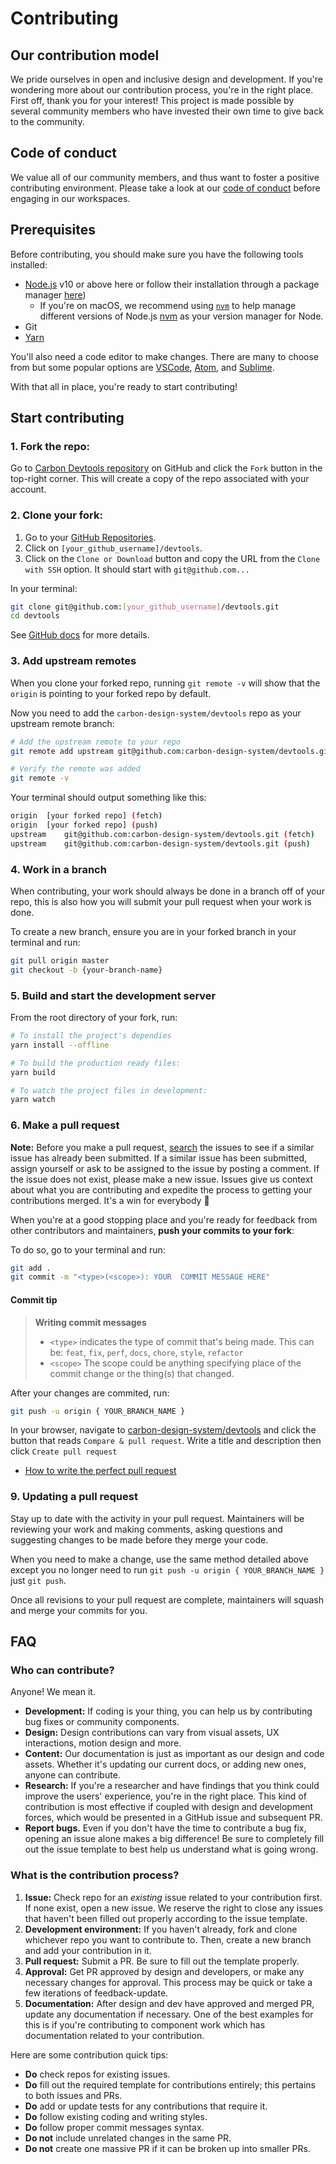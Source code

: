 # Contributing

## Our contribution model

We pride ourselves in open and inclusive design and development. If you're wondering more about our contribution process, you're in the right place. First off, thank you for your interest! This project is made possible by several community members who have invested their own time to give back to the community.

## Code of conduct

We value all of our community members, and thus want to foster a positive contributing environment. Please take a look at our [code of conduct](https://github.com/carbon-design-system/devtools/blob/dev/.github/CODE_OF_CONDUCT.md) before engaging in our workspaces.

## Prerequisites

Before contributing, you should make sure you have the following tools installed:

- [Node.js](https://nodejs.org/en/download/) v10 or above here or follow their
  installation through a package manager
  [here](https://nodejs.org/en/download/package-manager/))
  - If you're on macOS, we recommend using
    [`nvm`](https://github.com/nvm-sh/nvm) to help manage different versions of
    Node.js [nvm](https://github.com/nvm-sh/nvm/blob/master/README.md) as your
    version manager for Node.
- Git
- [Yarn](https://yarnpkg.com/en/docs/install)

You'll also need a code editor to make changes. There are many to
choose from but some popular options are
[VSCode](https://code.visualstudio.com/), [Atom](https://atom.io), and
[Sublime](https://www.sublimetext.com/).

With that all in place, you're ready to start contributing!

## Start contributing

### 1. Fork the repo:

Go to
[Carbon Devtools repository](https://github.com/carbon-design-system/devtools) on GitHub and click the `Fork` button in the top-right corner. This will create a copy of the repo associated with your account.

### 2. Clone your fork:

1.  Go to your [GitHub Repositories](https://github.com/settings/repositories).
2.  Click on `[your_github_username]/devtools`.
3.  Click on the `Clone or Download` button and copy the URL from the
    `Clone with SSH` option. It should start with `git@github.com...`

In your terminal:

```sh
git clone git@github.com:[your_github_username]/devtools.git
cd devtools
```

See [GitHub docs](https://help.github.com/articles/fork-a-repo/) for more
details.

### 3. Add upstream remotes

When you clone your forked repo, running `git remote -v` will show that the `origin` is pointing to your forked repo by default.

Now you need to add the `carbon-design-system/devtools` repo as your upstream remote branch:

```sh
# Add the upstream remote to your repo
git remote add upstream git@github.com:carbon-design-system/devtools.git

# Verify the remote was added
git remote -v
```

Your terminal should output something like this:

```sh
origin  [your forked repo] (fetch)
origin  [your forked repo] (push)
upstream    git@github.com:carbon-design-system/devtools.git (fetch)
upstream    git@github.com:carbon-design-system/devtools.git (push)
```

### 4. Work in a branch

When contributing, your work should always be done in a branch off of your repo, this is also how you will submit your pull request when your work is done.

To create a new branch, ensure you are in your forked branch in your terminal and run:

```sh
git pull origin master
git checkout -b {your-branch-name}
```

### 5. Build and start the development server

From the root directory of your fork, run:

```sh
# To install the project's dependies
yarn install --offline

# To build the production ready files:
yarn build

# To watch the project files in development:
yarn watch
```

### 6. Make a pull request

**Note:** Before you make a pull request,
[search](https://github.com/carbon-design-system/devtools/issues) the issues to see if a similar issue has already been submitted. If a similar issue has been submitted, assign yourself or ask to be assigned to the issue by posting a comment. If the issue does not exist, please make a new issue. Issues give us context about what you are contributing and expedite the process to getting your contributions merged. It's a win for everybody :tada:

When you're at a good stopping place and you're ready for feedback from other contributors and maintainers, **push your commits to your fork**:

To do so, go to your terminal and run:

```sh
git add .
git commit -m "<type>(<scope>): YOUR  COMMIT MESSAGE HERE"
```

#### Commit tip

> **Writing commit messages**
>
> - `<type>` indicates the type of commit that's being made. This can be:
>   `feat`, `fix`, `perf`, `docs`, `chore`, `style`, `refactor`
> - `<scope>` The scope could be anything specifying place of the commit change
>   or the thing(s) that changed.

After your changes are commited, run:

```sh
git push -u origin { YOUR_BRANCH_NAME }
```

In your browser, navigate to [carbon-design-system/devtools](https://github.com/carbon-design-system/devtools) and click the button that reads `Compare & pull request`. Write a title and description then click `Create pull request`

- [How to write the perfect pull request](https://github.com/blog/1943-how-to-write-the-perfect-pull-request)

### 9. Updating a pull request

Stay up to date with the activity in your pull request. Maintainers will be reviewing your work and making comments, asking questions and suggesting changes to be made before they merge your code.

When you need to make a change, use the same method detailed above except you no longer need to run `git push -u origin { YOUR_BRANCH_NAME }` just `git push`.

Once all revisions to your pull request are complete, maintainers will squash and merge your commits for you.

## FAQ

### Who can contribute?

Anyone! We mean it.

- **Development:** If coding is your thing, you can help us by contributing bug fixes or community components.
- **Design:** Design contributions can vary from visual assets, UX interactions, motion design and more.
- **Content:** Our documentation is just as important as our design and code assets. Whether it's updating our current docs, or adding new ones, anyone can contribute.
- **Research:** If you're a researcher and have findings that you think could improve the users' experience, you're in the right place. This kind of contribution is most effective if coupled with design and development forces, which would be presented in a GitHub issue and subsequent PR.
- **Report bugs.** Even if you don't have the time to contribute a bug fix,
opening an issue alone makes a big difference! Be sure to completely fill out
the issue template to best help us understand what is going wrong.

### What is the contribution process?

1. **Issue:** Check repo for an _existing_ issue related to your contribution first. If none exist, open a new issue. We reserve the right to close any issues that haven't been filled out properly according to the issue template.
2. **Development environment:** If you haven't already, fork and clone whichever repo you want to contribute to. Then, create a new branch and add your contribution in it.
4. **Pull request:** Submit a PR. Be sure to fill out the template properly.
5. **Approval:** Get PR approved by design and developers, or make any necessary changes for approval. This process may be quick or take a few iterations of feedback-update.
6. **Documentation:** After design and dev have approved and merged PR, update any documentation if necessary. One of the best examples for this is if you're contributing to component work which has documentation related to your contribution.

Here are some contribution quick tips:

- **Do** check repos for existing issues.
- **Do** fill out the required template for contributions entirely; this
  pertains to both issues and PRs.
- **Do** add or update tests for any contributions that require it.
- **Do** follow existing coding and writing styles.
- **Do** follow proper commit messages syntax.
- **Do not** include unrelated changes in the same PR.
- **Do not** create one massive PR if it can be broken up into smaller PRs.
